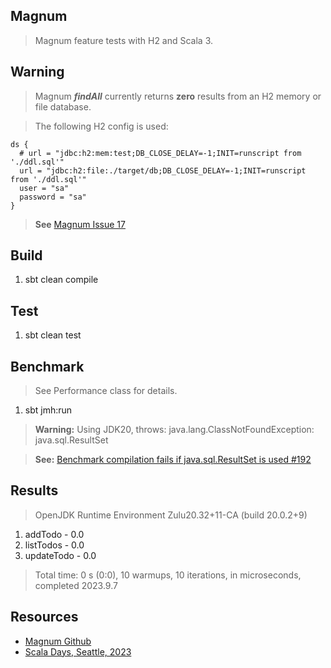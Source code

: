 Magnum
------
>Magnum feature tests with H2 and Scala 3.

Warning
-------
>Magnum ***findAll*** currently returns **zero** results from an H2 memory or file database.

>The following H2 config is used:
```
ds {
  # url = "jdbc:h2:mem:test;DB_CLOSE_DELAY=-1;INIT=runscript from './ddl.sql'"
  url = "jdbc:h2:file:./target/db;DB_CLOSE_DELAY=-1;INIT=runscript from './ddl.sql'"
  user = "sa"
  password = "sa"
}
```

>**See** [Magnum Issue 17](https://github.com/AugustNagro/magnum/issues/17)

Build
-----
1. sbt clean compile

Test
----
1. sbt clean test

Benchmark
---------
>See Performance class for details.
1. sbt jmh:run
>**Warning:** Using JDK20, throws: java.lang.ClassNotFoundException: java.sql.ResultSet

>**See:** [Benchmark compilation fails if java.sql.ResultSet is used #192](https://github.com/sbt/sbt-jmh/issues/192)

Results
-------
>OpenJDK Runtime Environment Zulu20.32+11-CA (build 20.0.2+9)
1. addTodo - 0.0
2. listTodos - 0.0
3. updateTodo - 0.0
>Total time: 0 s (0:0), 10 warmups, 10 iterations, in microseconds, completed 2023.9.7

Resources
---------
* [Magnum Github](https://github.com/AugustNagro/magnum)
* [Scala Days, Seattle, 2023](https://www.youtube.com/watch?v=iKNRS5b1zAY)